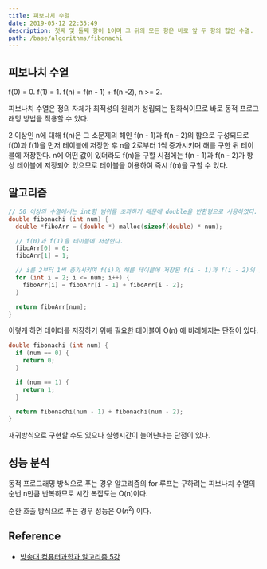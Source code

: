 ```yaml
---
title: 피보나치 수열
date: 2019-05-12 22:35:49
description: 첫째 및 둘째 항이 1이며 그 뒤의 모든 항은 바로 앞 두 항의 합인 수열.
path: /base/algorithms/fibonachi
---
```


## 피보나치 수열

f(0) = 0.
f(1) = 1.
f(n) = f(n - 1) + f(n -2), n >= 2.

피보나치 수열은 정의 자체가 최적성의 원리가 성립되는 점화식이므로 바로 동적 프로그래밍 방법을 적용할 수 있다.

2 이상인 n에 대해 f(n)은 그 소문제의 해인 f(n - 1)과 f(n - 2)의 합으로 구성되므로 f(0)과 f(1)을 먼저 테이블에 저장한 후 n을 2로부터 1씩 증가시키며 해를 구한 뒤 테이블에 저장한다. n에 어떤 값이 있더라도 f(n)을 구할 시점에는 f(n - 1)과 f(n - 2)가 항상 테이블에 저장되어 있으므로 테이블을 이용하여 즉시 f(n)을 구할 수 있다.

## 알고리즘

```c
// 50 이상의 수열에서는 int형 범위를 초과하기 때문에 double을 반환형으로 사용하였다.
double fibonachi (int num) {
  double *fiboArr = (double *) malloc(sizeof(double) * num);

  // f(0)과 f(1)을 테이블에 저장한다.
  fiboArr[0] = 0;
  fiboArr[1] = 1;

  // i를 2부터 1씩 증가시키며 f(i)의 해를 테이블에 저장된 f(i - 1)과 f(i - 2)의 합으로 계산하여 다시 테이블에 저장한다.
  for (int i = 2; i <= num; i++) {
    fiboArr[i] = fiboArr[i - 1] + fiboArr[i - 2];
  }

  return fiboArr[num];
}
```

이렇게 하면 데이터를 저장하기 위해 필요한 테이블이 O(n) 에 비례해지는 단점이 있다.

```c
double fibonachi (int num) {
  if (num == 0) {
    return 0;
  }

  if (num == 1) {
    return 1;
  }

  return fibonachi(num - 1) + fibonachi(num - 2);
}
```

재귀방식으로 구현할 수도 있으나 실행시간이 늘어난다는 단점이 있다.

## 성능 분석

동적 프로그래밍 방식으로 푸는 경우 알고리즘의 for 루프는 구하려는 피보나치 수열의 순번 n만큼 반복하므로 시간 복잡도는 O(n)이다.

순환 호출 방식으로 푸는 경우 성능은 O($n^2$) 이다.

## Reference

- [방송대 컴퓨터과학과 알고리즘 5강](http://press.knou.ac.kr/goods/textBookView.do?condCmdtCode=9788920026935&condLscValue=001&condYr=&condSmst=)
